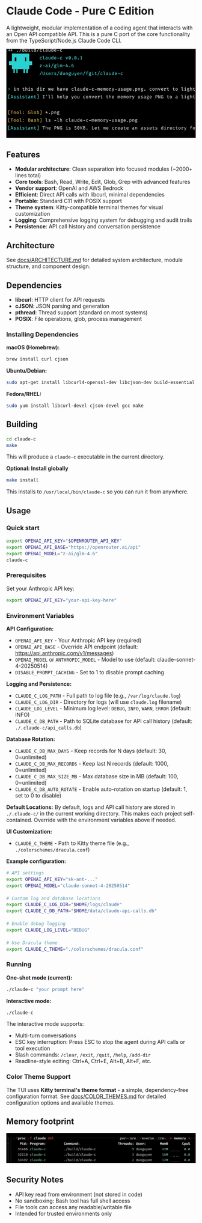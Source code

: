 # Claude Code - Pure C Edition

A lightweight, modular implementation of a coding agent that interacts with an Open API compatible API. This is a pure C port of the core functionality from the TypeScript/Node.js Claude Code CLI.

![claude-c preview](assets/images/claude-c-preview.webp)

## Features

- **Modular architecture**: Clean separation into focused modules (~2000+ lines total)
- **Core tools**: Bash, Read, Write, Edit, Glob, Grep with advanced features
- **Vendor support**: OpenAI and AWS Bedrock
- **Efficient**: Direct API calls with libcurl, minimal dependencies
- **Portable**: Standard C11 with POSIX support
- **Theme system**: Kitty-compatible terminal themes for visual customization
- **Logging**: Comprehensive logging system for debugging and audit trails
- **Persistence**: API call history and conversation persistence

## Architecture

See [docs/ARCHITECTURE.md](docs/ARCHITECTURE.md) for detailed system architecture, module structure, and component design.

## Dependencies

- **libcurl**: HTTP client for API requests
- **cJSON**: JSON parsing and generation
- **pthread**: Thread support (standard on most systems)
- **POSIX**: File operations, glob, process management

### Installing Dependencies

**macOS (Homebrew):**
```bash
brew install curl cjson
```

**Ubuntu/Debian:**
```bash
sudo apt-get install libcurl4-openssl-dev libcjson-dev build-essential
```

**Fedora/RHEL:**
```bash
sudo yum install libcurl-devel cjson-devel gcc make
```

## Building

```bash
cd claude-c
make
```

This will produce a `claude-c` executable in the current directory.

**Optional: Install globally**
```bash
make install
```

This installs to `/usr/local/bin/claude-c` so you can run it from anywhere.

## Usage

### Quick start

```sh
export OPENAI_API_KEY="$OPENROUTER_API_KEY"
export OPENAI_API_BASE="https://openrouter.ai/api"
export OPENAI_MODEL="z-ai/glm-4.6"
claude-c
```
### Prerequisites

Set your Anthropic API key:
```bash
export OPENAI_API_KEY="your-api-key-here"
```

### Environment Variables

**API Configuration:**
- `OPENAI_API_KEY` - Your Anthropic API key (required)
- `OPENAI_API_BASE` - Override API endpoint (default: https://api.anthropic.com/v1/messages)
- `OPENAI_MODEL` or `ANTHROPIC_MODEL` - Model to use (default: claude-sonnet-4-20250514)
- `DISABLE_PROMPT_CACHING` - Set to 1 to disable prompt caching

**Logging and Persistence:**
- `CLAUDE_C_LOG_PATH` - Full path to log file (e.g., `/var/log/claude.log`)
- `CLAUDE_C_LOG_DIR` - Directory for logs (will use `claude.log` filename)
- `CLAUDE_LOG_LEVEL` - Minimum log level: `DEBUG`, `INFO`, `WARN`, `ERROR` (default: INFO)
- `CLAUDE_C_DB_PATH` - Path to SQLite database for API call history (default: `./.claude-c/api_calls.db`)

**Database Rotation:**
- `CLAUDE_C_DB_MAX_DAYS` - Keep records for N days (default: 30, 0=unlimited)
- `CLAUDE_C_DB_MAX_RECORDS` - Keep last N records (default: 1000, 0=unlimited)
- `CLAUDE_C_DB_MAX_SIZE_MB` - Max database size in MB (default: 100, 0=unlimited)
- `CLAUDE_C_DB_AUTO_ROTATE` - Enable auto-rotation on startup (default: 1, set to 0 to disable)

**Default Locations:**
By default, logs and API call history are stored in `./.claude-c/` in the current working directory. This makes each project self-contained. Override with the environment variables above if needed.

**UI Customization:**
- `CLAUDE_C_THEME` - Path to Kitty theme file (e.g., `./colorschemes/dracula.conf`)

**Example configuration:**
```bash
# API settings
export OPENAI_API_KEY="sk-ant-..."
export OPENAI_MODEL="claude-sonnet-4-20250514"

# Custom log and database locations
export CLAUDE_C_LOG_DIR="$HOME/logs/claude"
export CLAUDE_C_DB_PATH="$HOME/data/claude-api-calls.db"

# Enable debug logging
export CLAUDE_LOG_LEVEL="DEBUG"

# Use Dracula theme
export CLAUDE_C_THEME="./colorschemes/dracula.conf"
```

### Running

**One-shot mode (current):**
```bash
./claude-c "your prompt here"
```

**Interactive mode:**
```bash
./claude-c
```

The interactive mode supports:
- Multi-turn conversations
- ESC key interruption: Press ESC to stop the agent during API calls or tool execution
- Slash commands: `/clear`, `/exit`, `/quit`, `/help`, `/add-dir`
- Readline-style editing: Ctrl+A, Ctrl+E, Alt+B, Alt+F, etc.

### Color Theme Support

The TUI uses **Kitty terminal's theme format** - a simple, dependency-free configuration format. See [docs/COLOR_THEMES.md](docs/COLOR_THEMES.md) for detailed configuration options and available themes.

## Memory footprint

![Memory usage analysis](assets/images/claude-c-memory-usage.webp)

## Security Notes

- API key read from environment (not stored in code)
- No sandboxing: Bash tool has full shell access
- File tools can access any readable/writable file
- Intended for trusted environments only
